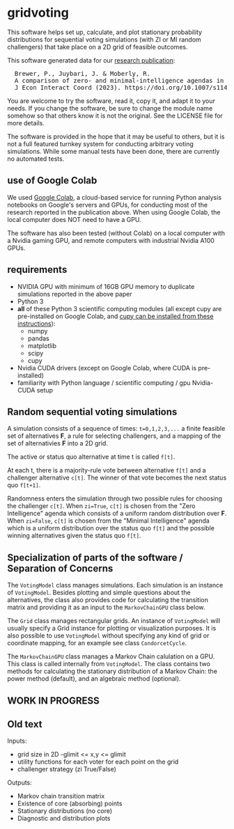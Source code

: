 # gridvoting

This software helps set up, calculate, and plot stationary probability distributions for
sequential voting simulations (with ZI or MI random challengers) that take place on a 2D grid of feasible outcomes.

This software generated data for our [research publication](https://doi.org/10.1007/s11403-023-00387-8):
<pre>
  Brewer, P., Juybari, J. & Moberly, R. 
  A comparison of zero- and minimal-intelligence agendas in majority-rule voting models. 
  J Econ Interact Coord (2023). https://doi.org/10.1007/s11403-023-00387-8
</pre>

You are welcome to try the software, read it, copy it, and adapt it to your
needs. If you change the software, be sure to change the module name somehow so that
others know it is not the original.  See the LICENSE file for more details.  

The software is provided in the hope that it may be useful to others, but it is not a full featured turnkey
system for conducting arbitrary voting simulations. While some manual tests have been done, 
there are currently no automated tests.  

## use of Google Colab

We used [Google Colab](https://colab.google), a cloud-based service for running Python analysis notebooks on Google's servers and GPUs,
for conducting most of the research reported in the publication above.  When using Google Colab, the local computer does NOT need to have a GPU.

The software has also been tested (without Colab) on a local computer with a Nvidia gaming GPU, and remote computers with industrial Nvidia A100 GPUs.

## requirements
* NVIDIA GPU with minimum of 16GB GPU memory to duplicate simulations reported in the above paper
* Python 3 
* **all** of these Python 3 scientific computing modules (all except cupy are pre-installed on Google Colab, and [cupy can be installed from these instructions](https://docs.cupy.dev/en/stable/install.html)):
  - numpy
  - pandas
  - matplotlib
  - scipy
  - cupy
* Nvidia CUDA drivers (except on Google Colab, where CUDA is pre-installed)
* familiarity with Python language / scientific computing / gpu Nvidia-CUDA setup

## Random sequential voting simulations

A simulation consists of a sequence of times: `t=0,1,2,3,...`
a finite feasible set of alternatives **F**, a rule for selecting challengers,
and a mapping of the set of alternativies **F** into a 2D grid.  

The active or status quo alternative at time t is called `f[t]`.  

At each t, there is a majority-rule vote between alternative `f[t]` and a challenger
alternative `c[t]`.  The winner of that vote becomes the next status quo `f[t+1]`.  

Randomness enters the simulation through two possible rules for choosing the challenger
`c[t]`.  When `zi=True`, `c[t]` is chosen from the "Zero Intelligence" agenda which consists
of a uniform random distribution over **F**.  When `zi=False`, `c[t]` is chosen from the 
"Minimal Intelligence" agenda which is a uniform distribution over the status quo `f[t]` and the possible
winning alternatives given the status quo `f[t]`.

## Specialization of parts of the software / Separation of Concerns

The `VotingModel` class manages simulations.  Each simulation is an instance of `VotingModel`.
Besides plotting and simple questions about the alternatives, the class also provides code
for calculating the transition matrix and providing it as an input to the `MarkovChainGPU` class below.

The `Grid` class manages rectangular grids. An instance of `VotingModel` will usually specify
a Grid instance for plotting or visualization purposes.  It is also possible to use `VotingModel`
without specifying any kind of grid or coordinate mapping, for an example see class `CondorcetCycle`.

The `MarkovChainGPU` class manages a Markov Chain calulation on a GPU.  This class is called 
internally from `VotingModel`.  The class contains two methods for calculating the 
stationary distribution of a Markov Chain: the power method (default), and an algebraic method
(optional).  

## WORK IN PROGRESS

## Old text

Inputs:
* grid size in 2D -glimit <= x,y <= glimit
* utility functions for each voter for each point on the grid
* challenger strategy (zi True/False)

Outputs:
* Markov chain transition matrix
* Existence of core (absorbing) points
* Stationary distributions (no core)
* Diagnostic and distribution plots
